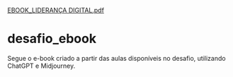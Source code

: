 [EBOOK_LIDERANÇA DIGITAL.pdf](https://github.com/user-attachments/files/18609095/EBOOK_LIDERANCA.DIGITAL.pdf)
# desafio_ebook

Segue o e-book criado a partir das aulas disponíveis no desafio, utilizando ChatGPT e Midjourney.
